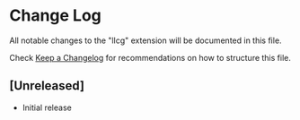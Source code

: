 # Change Log

All notable changes to the "llcg" extension will be documented in this file.

Check [Keep a Changelog](http://keepachangelog.com/) for recommendations on how to structure this file.

## [Unreleased]

- Initial release